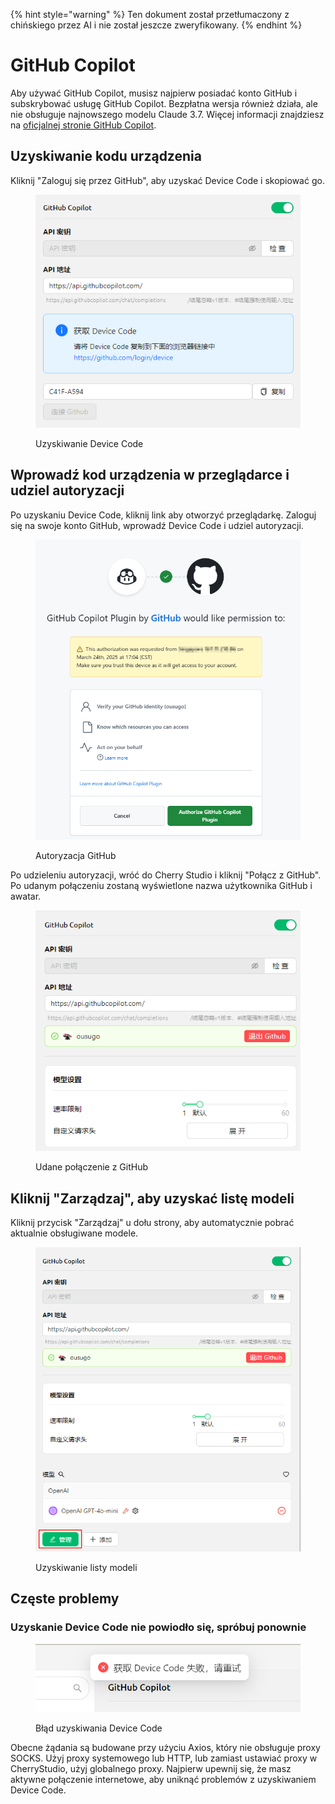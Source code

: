 
{% hint style="warning" %}
Ten dokument został przetłumaczony z chińskiego przez AI i nie został jeszcze zweryfikowany.
{% endhint %}

# GitHub Copilot

Aby używać GitHub Copilot, musisz najpierw posiadać konto GitHub i subskrybować usługę GitHub Copilot. Bezpłatna wersja również działa, ale nie obsługuje najnowszego modelu Claude 3.7. Więcej informacji znajdziesz na [oficjalnej stronie GitHub Copilot](https://github.com/features/copilot).

## Uzyskiwanie kodu urządzenia

Kliknij "Zaloguj się przez GitHub", aby uzyskać Device Code i skopiować go.

<figure><img src="../../.gitbook/assets/获取DeviceCode.png" alt="Przykładowy obraz uzyskiwania Device Code"><figcaption><p>Uzyskiwanie Device Code</p></figcaption></figure>

## Wprowadź kod urządzenia w przeglądarce i udziel autoryzacji

Po uzyskaniu Device Code, kliknij link aby otworzyć przeglądarkę. Zaloguj się na swoje konto GitHub, wprowadź Device Code i udziel autoryzacji.

<figure><img src="../../.gitbook/assets/GitHub授权.png" alt="Przykładowy obraz autoryzacji GitHub"><figcaption><p>Autoryzacja GitHub</p></figcaption></figure>

Po udzieleniu autoryzacji, wróć do Cherry Studio i kliknij "Połącz z GitHub". Po udanym połączeniu zostaną wyświetlone nazwa użytkownika GitHub i awatar.

<figure><img src="../../.gitbook/assets/GitHub连接成功.png" alt="Przykładowy obraz udanego połączenia z GitHub"><figcaption><p>Udane połączenie z GitHub</p></figcaption></figure>

## Kliknij "Zarządzaj", aby uzyskać listę modeli

Kliknij przycisk "Zarządzaj" u dołu strony, aby automatycznie pobrać aktualnie obsługiwane modele.

<figure><img src="../../.gitbook/assets/管理按钮获取模型列表.png" alt="Przykładowy obraz uzyskiwania listy modeli"><figcaption><p>Uzyskiwanie listy modeli</p></figcaption></figure>

## Częste problemy

### Uzyskanie Device Code nie powiodło się, spróbuj ponownie

<figure><img src="../../.gitbook/assets/获取DeviceCode失败.png" alt="Przykładowy obraz błędu uzyskiwania Device Code"><figcaption><p>Błąd uzyskiwania Device Code</p></figcaption></figure>

Obecne żądania są budowane przy użyciu Axios, który nie obsługuje proxy SOCKS. Użyj proxy systemowego lub HTTP, lub zamiast ustawiać proxy w CherryStudio, użyj globalnego proxy. Najpierw upewnij się, że masz aktywne połączenie internetowe, aby uniknąć problemów z uzyskiwaniem Device Code.